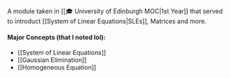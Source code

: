 A module taken in [[🎓 University of Edinburgh MOC|1st Year]] that served to introduct [[System of Linear Equations|SLEs]], Matrices and more.

#### Major Concepts (that I noted lol):
- [[System of Linear Equations]]
- [[Gaussian Elimination]]
- [[Homogeneous Equation]]
